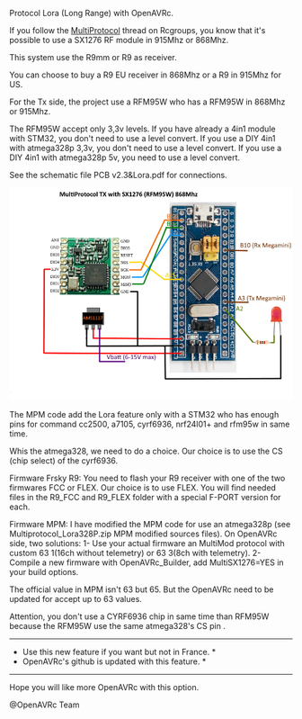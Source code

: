 Protocol Lora (Long Range) with OpenAVRc.

If you follow the [MultiProtocol](https://www.rcgroups.com/forums/showthread.php?2165676-DIY-Multiprotocol-TX-Module) thread on Rcgroups, you know that it's possible to use a SX1276 RF module in 915Mhz or 868Mhz.

This system use the R9mm or R9 as receiver.

You can choose to buy a R9 EU receiver in 868Mhz or a R9 in 915Mhz for US.

For the Tx side, the project use a RFM95W who has a RFM95W in 868Mhz or 915Mhz.

The RFM95W accept only 3,3v levels.
If you have already a 4in1 module with STM32, you don't need to use a level convert.
If you use a DIY 4in1 with atmega328p 3,3v, you don't need to use a level convert.
If you use a DIY 4in1 with atmega328p 5v, you need to use a level convert.

See the schematic file PCB v2.3&Lora.pdf for connections.

![PCB v2.3&Lora.pdf](https://github.com/Ingwie/OpenAVRc_Hw/blob/V3/Lora/MPM_FrskyR9_stm32.jpg)

The MPM code add the Lora feature only with a STM32 who has enough pins for command cc2500, a7105, cyrf6936, nrf24l01+ and rfm95w in same time.

Whis the atmega328, we need to do a choice. Our choice is to use the CS (chip select) of the cyrf6936.

Firmware Frsky R9:
You need to flash your R9 receiver with one of the two firmwares FCC or FLEX.
Our choice is to use FLEX.
You will find needed files in the R9_FCC and R9_FLEX folder with a special F-PORT version for each. 

Firmware MPM:
I have modified the MPM code for use an atmega328p (see Multiprotocol_Lora328P.zip MPM modified sources files).
On OpenAVRc side, two solutions:
1- Use your actual firmware an MultiMod protocol with custom 63 1(16ch without telemetry) or 63 3(8ch with telemetry).
2- Compile a new firmware with OpenAVRc_Builder, add MultiSX1276=YES in your build options.

The official value in MPM isn't 63 but 65. But the OpenAVRc need to be updated for accept up to 63 values.

Attention, you don't use a CYRF6936 chip in same time than RFM95W because the RFM95W use the same atmega328's CS pin .

**************************************************************************************************************
* Use this new feature if you want but not in France.                                                        *
* OpenAVRc's github is updated with this feature.                                                            *
**************************************************************************************************************

Hope you will like more OpenAVRc with this option.

@OpenAVRc Team